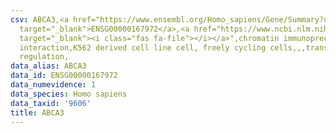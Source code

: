 ```yaml
---
csv: ABCA3,<a href="https://www.ensembl.org/Homo_sapiens/Gene/Summary?db=core;g=ENSG00000167972"
  target="_blank">ENSG00000167972</a>,<a href="https://www.ncbi.nlm.nih.gov/pubmed/23959860"
  target="_blank"><i class="fas fa-file"></i></a>",chromatin immunoprecipitation assay,direct
  interaction,K562 derived cell line cell, freely cycling cells,,,transcriptional
  regulation,
data_alias: ABCA3
data_id: ENSG00000167972
data_numevidence: 1
data_species: Homo sapiens
data_taxid: '9606'
title: ABCA3
---
```

